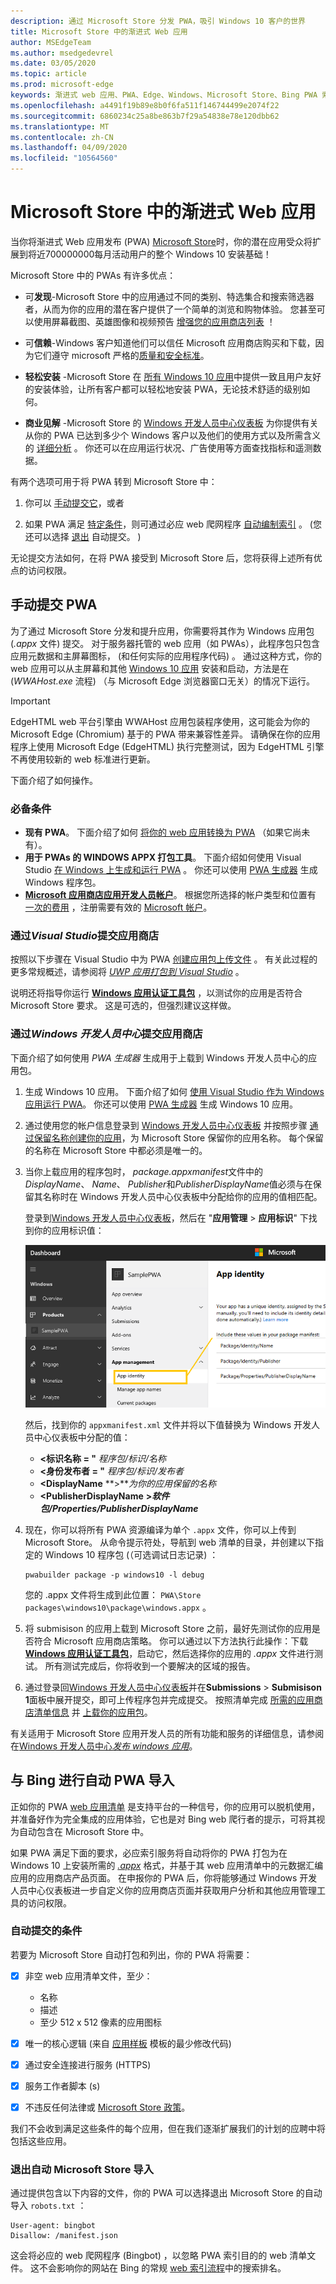 ```yaml
---
description: 通过 Microsoft Store 分发 PWA，吸引 Windows 10 客户的世界
title: Microsoft Store 中的渐进式 Web 应用
author: MSEdgeTeam
ms.author: msedgedevrel
ms.date: 03/05/2020
ms.topic: article
ms.prod: microsoft-edge
keywords: 渐进式 web 应用、PWA、Edge、Windows、Microsoft Store、Bing PWA 索引
ms.openlocfilehash: a4491f19b89e8b0f6fa511f146744499e2074f22
ms.sourcegitcommit: 6860234c25a8be863b7f29a54838e78e120dbb62
ms.translationtype: MT
ms.contentlocale: zh-CN
ms.lasthandoff: 04/09/2020
ms.locfileid: "10564560"
---
```

# Microsoft Store 中的渐进式 Web 应用

当你将渐进式 Web 应用发布 (PWA) [Microsoft Store](https://developer.microsoft.com/store)时，你的潜在应用受众将扩展到将近700000000每月活动用户的整个 Windows 10 安装基础！ 

Microsoft Store 中的 PWAs 有许多优点：

- 可**发现**-Microsoft Store 中的应用通过不同的类别、特选集合和搜索筛选器者，从而为你的应用的潜在客户提供了一个简单的浏览和购物体验。 您甚至可以使用屏幕截图、英雄图像和视频预告 [增强您的应用商店列表](/windows/uwp/publish/app-screenshots-and-images) ！

- 可**信赖**-Windows 客户知道他们可以信任 Microsoft 应用商店购买和下载，因为它们遵守 microsoft 严格的[质量和安全标准](/legal/windows/agreements/store-policies)。

- **轻松安装** -Microsoft Store 在 [所有 Windows 10 应用](https://www.microsoft.com/store/apps/windows?icid=CNavAppsWindowsApps)中提供一致且用户友好的安装体验，让所有客户都可以轻松地安装 PWA，无论技术舒适的级别如何。

- **商业见解** -Microsoft Store 的 [Windows 开发人员中心仪表板](/windows/uwp/publish/using-the-windows-dev-center-dashboard) 为你提供有关从你的 PWA 已达到多少个 Windows 客户以及他们的使用方式以及所需含义的 [详细分析](/windows/uwp/publish/analytics) 。 你还可以在应用运行状况、广告使用等方面查找指标和遥测数据。

有两个选项可用于将 PWA 转到 Microsoft Store 中：

1. 你可以 [手动提交它](#submitting-your-pwa-manually)，或者

2. 如果 PWA 满足 [特定条件](#criteria-for-automatic-submission)，则可通过必应 web 爬网程序 [自动编制索引](#automatic-pwa-importing-with-bing) 。  (您还可以选择 [退出](#opting-out-of-automatic-microsoft-store-import) 自动提交。 ) 

无论提交方法如何，在将 PWA 接受到 Microsoft Store 后，您将获得上述所有优点的访问权限。

## 手动提交 PWA

为了通过 Microsoft Store 分发和提升应用，你需要将其作为 Windows 应用包 (*.appx* 文件) 提交。  对于服务器托管的 web 应用（如 PWAs），此程序包只包含应用元数据和主屏幕图标， (和任何实际的应用程序代码) 。 通过这种方式，你的 web 应用可以从主屏幕和其他 [Windows 10 应用](/windows/uwp/get-started/whats-a-uwp) 安装和启动，方法是在 (*WWAHost.exe* 流程) （与 Microsoft Edge 浏览器窗口无关）的情况下运行。  

> [!IMPORTANT]
> EdgeHTML web 平台引擎由 WWAHost 应用包装程序使用，这可能会为你的 Microsoft Edge (Chromium) 基于的 PWA 带来兼容性差异。  请确保在你的应用程序上使用 Microsoft Edge (EdgeHTML) 执行完整测试，因为 EdgeHTML 引擎不再使用较新的 web 标准进行更新。  

下面介绍了如何操作。

### 必备条件

- **现有 PWA**。 下面介绍了如何 [将你的 web 应用转换为 PWA](./get-started.md) （如果它尚未有）。 
- **用于 PWAs 的 WINDOWS APPX 打包工具**。 下面介绍如何使用 Visual Studio [在 Windows 上生成和运行 PWA](./windows-features.md) 。 你还可以使用 [PWA 生成器](https://www.pwabuilder.com/) 生成 Windows 程序包。
- [**Microsoft 应用商店应用开发人员帐户**](/windows/uwp/publish/opening-a-developer-account)。 根据您所选择的帐户类型和位置有 [一次的费用](/windows/uwp/publish/account-types-locations-and-fees) ，注册需要有效的 [Microsoft 帐户](https://account.microsoft.com/)。


### 通过*Visual Studio*提交应用商店 

按照以下步骤在 Visual Studio 中为 PWA [创建应用包上传文件](/windows/uwp/packaging/packaging-uwp-apps#create-an-app-package-upload-file) 。 有关此过程的更多常规概述，请参阅将 [*UWP 应用打包到 Visual Studio*](/windows/uwp/packaging/packaging-uwp-apps) 。

说明还将指导你运行 [**Windows 应用认证工具包**](https://developer.microsoft.com/windows/develop/app-certification-kit) ，以测试你的应用是否符合 Microsoft Store 要求。 这是可选的，但强烈建议这样做。

### 通过*Windows 开发人员中心*提交应用商店

下面介绍了如何使用 *PWA 生成器* 生成用于上载到 Windows 开发人员中心的应用包。

1. 生成 Windows 10 应用。 下面介绍了如何 [使用 Visual Studio 作为 Windows 应用运行 PWA](./windows-features.md)。 你还可以使用 [PWA 生成器](https://www.pwabuilder.com/) 生成 Windows 10 应用。

2. 通过使用您的帐户信息登录到 [Windows 开发人员中心仪表板](https://developer.microsoft.com/dashboard/windows/overview) 并按照步骤 [通过保留名称创建你的应用](/windows/uwp/publish/create-your-app-by-reserving-a-name)，为 Microsoft Store 保留你的应用名称。 每个保留的名称在 Microsoft Store 中都必须是唯一的。

3. 当你上载应用的程序包时， *package.appxmanifest*文件中的*DisplayName*、 *Name*、 *Publisher*和*PublisherDisplayName*值必须与在保留其名称时在 Windows 开发人员中心仪表板中分配给你的应用的值相匹配。 

    登录到[Windows 开发人员中心仪表板](https://developer.microsoft.com/dashboard/windows/overview)，然后在 "**应用管理**  >  **应用标识**" 下找到你的应用标识值：

    ![Windows 开发人员中心仪表板，应用标识设置](./media/dashboard-app-identity.png)

    然后，找到你的 `appxmanifest.xml` 文件并将以下值替换为 Windows 开发人员中心仪表板中分配的值：

    - **<标识名称 = "** *程序包/标识/名称*
    - **<身份发布者 = "** *程序包/标识/发布者*
    - **<DisplayName** **>***为你的应用保留的名称* 
    - **<PublisherDisplayName** **>***软件包/Properties/PublisherDisplayName***</PublisherDisplayName>**

4. 现在，你可以将所有 PWA 资源编译为单个 `.appx` 文件，你可以上传到 Microsoft Store。 从命令提示符处，导航到 web 清单的目录，并创建以下指定的 Windows 10 程序包 (（可选调试日志记录) ：

    ```
    pwabuilder package -p windows10 -l debug
    ```

    您的 .appx 文件将生成到此位置： `PWA\Store packages\windows10\package\windows.appx` 。

5. 将 submisison 的应用上载到 Microsoft Store 之前，最好先测试你的应用是否符合 Microsoft 应用商店策略。 你可以通过以下方法执行此操作：下载 [**Windows 应用认证工具包**](https://developer.microsoft.com/windows/develop/app-certification-kit)，启动它，然后选择你的应用的 *.appx* 文件进行测试。 所有测试完成后，你将收到一个要解决的区域的报告。

6. 通过登录回[Windows 开发人员中心仪表板](https://developer.microsoft.com/dashboard/windows/overview)并在**Submissions**  >  **Submisison 1**面板中展开提交，即可上传程序包并完成提交。 按照清单完成 [所需的应用商店清单信息](/windows/uwp/publish/app-submissions) 并 [上载你的应用包](/windows/uwp/publish/upload-app-packages)。

有关适用于 Microsoft Store 应用开发人员的所有功能和服务的详细信息，请参阅在[Windows 开发人员中心](https://developer.microsoft.com/windows)[*发布 windows 应用*](https://developer.microsoft.com/store/publish-apps)。

## 与 Bing 进行自动 PWA 导入

正如你的 PWA [web 应用清单](https://developer.mozilla.org/docs/Web/Manifest) 是支持平台的一种信号，你的应用可以脱机使用，并准备好作为完全集成的应用体验，它也是对 Bing web 爬行者的提示，可将其视为自动包含在 Microsoft Store 中。 

如果 PWA 满足下面的要求，必应索引服务将自动将你的 PWA 打包为在 Windows 10 上安装所需的 [*.appx*](#submitting-your-pwa-manually) 格式，并基于其 web 应用清单中的元数据汇编应用的应用商店产品页面。 在申报你的 PWA 后，你将能够通过 Windows 开发人员中心仪表板进一步自定义你的应用商店页面并获取用户分析和其他应用管理工具的访问权限。

### 自动提交的条件

若要为 Microsoft Store 自动打包和列出，你的 PWA 将需要：

- [X] 非空 web 应用清单文件，至少：

  - 名称
  - 描述
  - 至少 512 x 512 像素的应用图标

- [X] 唯一的核心逻辑 (来自 [应用样板](https://en.wikipedia.org/wiki/Boilerplate_code) 模板的最少修改代码) 

- [X] 通过安全连接进行服务 (HTTPS) 

- [X] 服务工作者脚本 (s) 

- [X] 不违反任何法律或 [Microsoft Store 政策](/legal/windows/agreements/store-policies)。

我们不会收到满足这些条件的每个应用，但在我们逐渐扩展我们的计划的应聘中将包括这些应用。

### 退出自动 Microsoft Store 导入

通过提供包含以下内容的文件，你的 PWA 可以选择退出 Microsoft Store 的自动导入 `robots.txt` ：

```
User-agent: bingbot
Disallow: /manifest.json
```

这会将必应的 web 爬网程序 (Bingbot) ，以忽略 PWA 索引目的的 web 清单文件。 这不会影响你的网站在 Bing 的常规 [web 索引流程](https://www.bing.com/webmaster/help/help-center-661b2d18)中的搜索排名。
